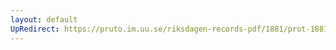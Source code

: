```yaml
---
layout: default
UpRedirect: https://pruto.im.uu.se/riksdagen-records-pdf/1881/prot-1881--ak--042.pdf
---
```

